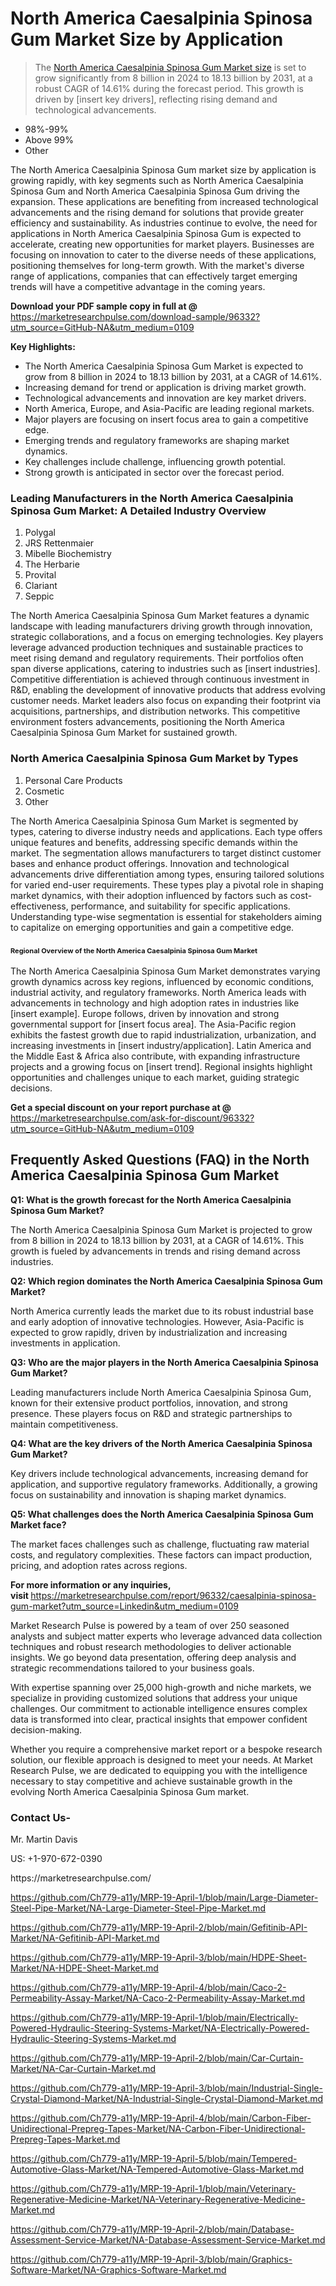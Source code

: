<h1>North America Caesalpinia Spinosa Gum Market&nbsp;Size by Application</h1><blockquote><p>The <a href="https://marketresearchpulse.com/download-sample/96332?utm_source=GitHub-NA&amp;utm_medium=0109">North America Caesalpinia Spinosa Gum Market size</a> is set to grow significantly from 8 billion in 2024 to 18.13 billion by 2031, at a robust CAGR of 14.61% during the forecast period. This growth is driven by [insert key drivers], reflecting rising demand and technological advancements.</p></blockquote><ul><li>98%-99%<li> Above 99%<li> Other</li></ul><p>The North America Caesalpinia Spinosa Gum market size by application is growing rapidly, with key segments such as North America Caesalpinia Spinosa Gum and North America Caesalpinia Spinosa Gum driving the expansion. These applications are benefiting from increased technological advancements and the rising demand for solutions that provide greater efficiency and sustainability. As industries continue to evolve, the need for applications in North America Caesalpinia Spinosa Gum is expected to accelerate, creating new opportunities for market players. Businesses are focusing on innovation to cater to the diverse needs of these applications, positioning themselves for long-term growth. With the market's diverse range of applications, companies that can effectively target emerging trends will have a competitive advantage in the coming years.</p><p><strong>Download your PDF sample copy in full at @ </strong><a href="https://marketresearchpulse.com/download-sample/96332?utm_source=GitHub-NA&amp;utm_medium=0109">https://marketresearchpulse.com/download-sample/96332?utm_source=GitHub-NA&amp;utm_medium=0109</a></p><p><strong>Key Highlights: </strong></p><ul><li>The North America Caesalpinia Spinosa Gum Market is expected to grow from 8 billion in 2024 to 18.13 billion by 2031, at a CAGR of 14.61%.</li><li>Increasing demand for trend or application is driving market growth.</li><li>Technological advancements and innovation are key market drivers.</li><li>North America, Europe, and Asia-Pacific are leading regional markets.</li><li>Major players are focusing on insert focus area to gain a competitive edge.</li><li>Emerging trends and regulatory frameworks are shaping market dynamics.</li><li>Key challenges include challenge, influencing growth potential.</li><li>Strong growth is anticipated in sector over the forecast period.</li></ul><h3>Leading Manufacturers in the North America Caesalpinia Spinosa Gum Market: A Detailed Industry Overview</h3><ol><li>Polygal</li><li>JRS Rettenmaier</li><li>Mibelle Biochemistry</li><li>The Herbarie</li><li>Provital</li><li>Clariant</li><li>Seppic</li></ol><div class="flex max-w-full flex-col flex-grow"><div class="min-h-8 text-message flex w-full flex-col items-end gap-2 whitespace-normal break-words [.text-message+&amp;]:mt-5" dir="auto" data-message-author-role="assistant" data-message-id="fd8432e4-4910-450d-b182-61b7bfb0a01f" data-message-model-slug="gpt-4o"><div class="flex w-full flex-col gap-1 empty:hidden first:pt-[3px]"><div class="markdown prose w-full break-words dark:prose-invert light"><p>The North America Caesalpinia Spinosa Gum Market features a dynamic landscape with leading manufacturers driving growth through innovation, strategic collaborations, and a focus on emerging technologies. Key players leverage advanced production techniques and sustainable practices to meet rising demand and regulatory requirements. Their portfolios often span diverse applications, catering to industries such as [insert industries]. Competitive differentiation is achieved through continuous investment in R&amp;D, enabling the development of innovative products that address evolving customer needs. Market leaders also focus on expanding their footprint via acquisitions, partnerships, and distribution networks. This competitive environment fosters advancements, positioning the North America Caesalpinia Spinosa Gum Market for sustained growth.</p></div></div></div></div><h3>North America Caesalpinia Spinosa Gum Market by Types</h3><ol><li>Personal Care Products<li> Cosmetic<li> Other</li></ol><div class="flex max-w-full flex-col flex-grow"><div class="min-h-8 text-message flex w-full flex-col items-end gap-2 whitespace-normal break-words [.text-message+&amp;]:mt-5" dir="auto" data-message-author-role="assistant" data-message-id="084470be-0bb7-4664-bddf-5156b4f41249" data-message-model-slug="gpt-4o-mini"><div class="flex w-full flex-col gap-1 empty:hidden first:pt-[3px]"><div class="markdown prose w-full break-words dark:prose-invert light"><p>The North America Caesalpinia Spinosa Gum Market is segmented by types, catering to diverse industry needs and applications. Each type offers unique features and benefits, addressing specific demands within the market. The segmentation allows manufacturers to target distinct customer bases and enhance product offerings. Innovation and technological advancements drive differentiation among types, ensuring tailored solutions for varied end-user requirements. These types play a pivotal role in shaping market dynamics, with their adoption influenced by factors such as cost-effectiveness, performance, and suitability for specific applications. Understanding type-wise segmentation is essential for stakeholders aiming to capitalize on emerging opportunities and gain a competitive edge.</p></div></div></div></div><h3><span style="font-size: 11px;">Regional Overview of the North America Caesalpinia Spinosa Gum Market</span></h3><div class="flex max-w-full flex-col flex-grow"><div class="min-h-8 text-message flex w-full flex-col items-end gap-2 whitespace-normal break-words [.text-message+&amp;]:mt-5" dir="auto" data-message-author-role="assistant" data-message-id="e9038762-ce64-4e30-91c9-9bd413514231" data-message-model-slug="gpt-4o-mini"><div class="flex w-full flex-col gap-1 empty:hidden first:pt-[3px]"><div class="markdown prose w-full break-words dark:prose-invert light"><p>The North America Caesalpinia Spinosa Gum Market demonstrates varying growth dynamics across key regions, influenced by economic conditions, industrial activity, and regulatory frameworks. North America leads with advancements in technology and high adoption rates in industries like [insert example]. Europe follows, driven by innovation and strong governmental support for [insert focus area]. The Asia-Pacific region exhibits the fastest growth due to rapid industrialization, urbanization, and increasing investments in [insert industry/application]. Latin America and the Middle East &amp; Africa also contribute, with expanding infrastructure projects and a growing focus on [insert trend]. Regional insights highlight opportunities and challenges unique to each market, guiding strategic decisions.</p></div></div></div></div><p><strong>Get a special discount on your report purchase at @ </strong><a href="https://marketresearchpulse.com/ask-for-discount/96332?utm_source=GitHub-NA&amp;utm_medium=0109">https://marketresearchpulse.com/ask-for-discount/96332?utm_source=GitHub-NA&amp;utm_medium=0109</a></p><h2>Frequently Asked Questions (FAQ) in the North America Caesalpinia Spinosa Gum Market</h2><p><strong>Q1: What is the growth forecast for the North America Caesalpinia Spinosa Gum Market?</strong></p><p>The North America Caesalpinia Spinosa Gum Market is projected to grow from 8 billion in 2024 to 18.13 billion by 2031, at a CAGR of 14.61%. This growth is fueled by advancements in trends and rising demand across industries.</p><p><strong>Q2: Which region dominates the North America Caesalpinia Spinosa Gum Market?</strong></p><p>North America currently leads the market due to its robust industrial base and early adoption of innovative technologies. However, Asia-Pacific is expected to grow rapidly, driven by industrialization and increasing investments in application.</p><p><strong>Q3: Who are the major players in the North America Caesalpinia Spinosa Gum Market?</strong></p><p>Leading manufacturers include North America Caesalpinia Spinosa Gum, known for their extensive product portfolios, innovation, and strong presence. These players focus on R&amp;D and strategic partnerships to maintain competitiveness.</p><p><strong>Q4: What are the key drivers of the North America Caesalpinia Spinosa Gum Market?</strong></p><p>Key drivers include technological advancements, increasing demand for application, and supportive regulatory frameworks. Additionally, a growing focus on sustainability and innovation is shaping market dynamics.</p><p><strong>Q5: What challenges does the North America Caesalpinia Spinosa Gum Market face?</strong></p><p>The market faces challenges such as challenge, fluctuating raw material costs, and regulatory complexities. These factors can impact production, pricing, and adoption rates across regions.</p><p><strong>For more information or any inquiries, visit&nbsp;</strong><a href="https://marketresearchpulse.com/report/96332/caesalpinia-spinosa-gum-market?utm_source=Linkedin&utm_medium=0109">https://marketresearchpulse.com/report/96332/caesalpinia-spinosa-gum-market?utm_source=Linkedin&utm_medium=0109</a></p><p>Market Research Pulse is powered by a team of over 250 seasoned analysts and subject matter experts who leverage advanced data collection techniques and robust research methodologies to deliver actionable insights. We go beyond data presentation, offering deep analysis and strategic recommendations tailored to your business goals.</p><p>With expertise spanning over 25,000 high-growth and niche markets, we specialize in providing customized solutions that address your unique challenges. Our commitment to actionable intelligence ensures complex data is transformed into clear, practical insights that empower confident decision-making.</p><p>Whether you require a comprehensive market report or a bespoke research solution, our flexible approach is designed to meet your needs. At Market Research Pulse, we are dedicated to equipping you with the intelligence necessary to stay competitive and achieve sustainable growth in the evolving North America Caesalpinia Spinosa Gum market.</p><h3><strong>Contact Us-</strong></h3><p>Mr. Martin Davis</p><p>US: +1-970-672-0390</p><p>https://marketresearchpulse.com/</p><p><a href="https://github.com/Ch779-a11y/MRP-19-April-1/blob/main/Large-Diameter-Steel-Pipe-Market/NA-Large-Diameter-Steel-Pipe-Market.md">https://github.com/Ch779-a11y/MRP-19-April-1/blob/main/Large-Diameter-Steel-Pipe-Market/NA-Large-Diameter-Steel-Pipe-Market.md</a></p><p><a href="https://github.com/Ch779-a11y/MRP-19-April-2/blob/main/Gefitinib-API-Market/NA-Gefitinib-API-Market.md">https://github.com/Ch779-a11y/MRP-19-April-2/blob/main/Gefitinib-API-Market/NA-Gefitinib-API-Market.md</a></p><p><a href="https://github.com/Ch779-a11y/MRP-19-April-3/blob/main/HDPE-Sheet-Market/NA-HDPE-Sheet-Market.md">https://github.com/Ch779-a11y/MRP-19-April-3/blob/main/HDPE-Sheet-Market/NA-HDPE-Sheet-Market.md</a></p><p><a href="https://github.com/Ch779-a11y/MRP-19-April-4/blob/main/Caco-2-Permeability-Assay-Market/NA-Caco-2-Permeability-Assay-Market.md">https://github.com/Ch779-a11y/MRP-19-April-4/blob/main/Caco-2-Permeability-Assay-Market/NA-Caco-2-Permeability-Assay-Market.md</a></p><p><a href="https://github.com/Ch779-a11y/MRP-19-April-1/blob/main/Electrically-Powered-Hydraulic-Steering-Systems-Market/NA-Electrically-Powered-Hydraulic-Steering-Systems-Market.md">https://github.com/Ch779-a11y/MRP-19-April-1/blob/main/Electrically-Powered-Hydraulic-Steering-Systems-Market/NA-Electrically-Powered-Hydraulic-Steering-Systems-Market.md</a></p><p><a href="https://github.com/Ch779-a11y/MRP-19-April-2/blob/main/Car-Curtain-Market/NA-Car-Curtain-Market.md">https://github.com/Ch779-a11y/MRP-19-April-2/blob/main/Car-Curtain-Market/NA-Car-Curtain-Market.md</a></p><p><a href="https://github.com/Ch779-a11y/MRP-19-April-3/blob/main/Industrial-Single-Crystal-Diamond-Market/NA-Industrial-Single-Crystal-Diamond-Market.md">https://github.com/Ch779-a11y/MRP-19-April-3/blob/main/Industrial-Single-Crystal-Diamond-Market/NA-Industrial-Single-Crystal-Diamond-Market.md</a></p><p><a href="https://github.com/Ch779-a11y/MRP-19-April-4/blob/main/Carbon-Fiber-Unidirectional-Prepreg-Tapes-Market/NA-Carbon-Fiber-Unidirectional-Prepreg-Tapes-Market.md">https://github.com/Ch779-a11y/MRP-19-April-4/blob/main/Carbon-Fiber-Unidirectional-Prepreg-Tapes-Market/NA-Carbon-Fiber-Unidirectional-Prepreg-Tapes-Market.md</a></p><p><a href="https://github.com/Ch779-a11y/MRP-19-April-5/blob/main/Tempered-Automotive-Glass-Market/NA-Tempered-Automotive-Glass-Market.md">https://github.com/Ch779-a11y/MRP-19-April-5/blob/main/Tempered-Automotive-Glass-Market/NA-Tempered-Automotive-Glass-Market.md</a></p><p><a href="https://github.com/Ch779-a11y/MRP-19-April-1/blob/main/Veterinary-Regenerative-Medicine-Market/NA-Veterinary-Regenerative-Medicine-Market.md">https://github.com/Ch779-a11y/MRP-19-April-1/blob/main/Veterinary-Regenerative-Medicine-Market/NA-Veterinary-Regenerative-Medicine-Market.md</a></p><p><a href="https://github.com/Ch779-a11y/MRP-19-April-2/blob/main/Database-Assessment-Service-Market/NA-Database-Assessment-Service-Market.md">https://github.com/Ch779-a11y/MRP-19-April-2/blob/main/Database-Assessment-Service-Market/NA-Database-Assessment-Service-Market.md</a></p><p><a href="https://github.com/Ch779-a11y/MRP-19-April-3/blob/main/Graphics-Software-Market/NA-Graphics-Software-Market.md">https://github.com/Ch779-a11y/MRP-19-April-3/blob/main/Graphics-Software-Market/NA-Graphics-Software-Market.md</a></p>
